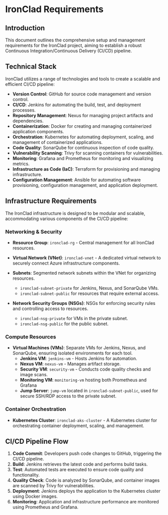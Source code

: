 # IronClad Requirements

## Introduction

This document outlines the comprehensive setup and management requirements for the IronClad project, aiming to establish a robust Continuous Integration/Continuous Delivery (CI/CD) pipeline. 

## Technical Stack

IronClad utilizes a range of technologies and tools to create a scalable and efficient CI/CD pipeline:

- **Version Control**: GitHub for source code management and version control.
- **CI/CD**: Jenkins for automating the build, test, and deployment processes.
- **Repository Management**: Nexus for managing project artifacts and dependencies.
- **Containerization**: Docker for creating and managing containerized application components.
- **Orchestration**: Kubernetes for automating deployment, scaling, and management of containerized applications.
- **Code Quality**: SonarQube for continuous inspection of code quality.
- **Vulnerability Scanning**: Trivy for scanning containers for vulnerabilities.
- **Monitoring**: Grafana and Prometheus for monitoring and visualizing metrics.
- **Infrastructure as Code (IaC)**: Terraform for provisioning and managing infrastructure.
- **Configuration Management**: Ansible for automating software provisioning, configuration management, and application deployment.

## Infrastructure Requirements

The IronClad infrastructure is designed to be modular and scalable, accommodating various components of the CI/CD pipeline:

### Networking & Security

- **Resource Group**: `ironclad-rg` - Central management for all IronClad resources.
- **Virtual Network (VNet)**: `ironclad-vnet` - A dedicated virtual network to securely connect Azure infrastructure components.
- **Subnets**: Segmented network subnets within the VNet for organizing resources.
    - `ironclad-subnet-private` for Jenkins, Nexus, and SonarQube VMs.
    - `ironclad-subnet-public` for resources that require external access.
- **Network Security Groups (NSGs)**: NSGs for enforcing security rules and controlling access to resources.

  - `ironclad-nsg-private` for VMs in the private subnet.
  - `ironclad-nsg-public` for the public subnet.

### Compute Resources

- **Virtual Machines (VMs)**: Separate VMs for Jenkins, Nexus, and SonarQube, ensuring isolated environments for each tool.
    - **Jenkins VM**: `jenkins-vm` - Hosts Jenkins for automation.
    - **Nexus VM**: `nexus-vm` - Manages artifact storage.
    - **Security VM**: `security-vm` - Conducts code quality checks and image scans.
    - **Monitoring VM**: `monitoring-vm` hosting both Prometheus and Grafana
    - **Jump Server**: `jump-vm` located in `ironclad-subnet-public`, used for secure SSH/RDP access to the private subnet.


### Container Orchestration

- **Kubernetes Cluster**: `ironclad-aks-cluster` - A Kubernetes cluster for orchestrating container deployment, scaling, and management.

## CI/CD Pipeline Flow

1. **Code Commit**: Developers push code changes to GitHub, triggering the CI/CD pipeline.
2. **Build**: Jenkins retrieves the latest code and performs build tasks.
3. **Test**: Automated tests are executed to ensure code quality and functionality.
4. **Quality Check**: Code is analyzed by SonarQube, and container images are scanned by Trivy for vulnerabilities.
5. **Deployment**: Jenkins deploys the application to the Kubernetes cluster using Docker images.
6. **Monitoring**: Application and infrastructure performance are monitored using Prometheus and Grafana.